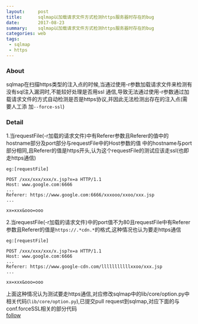 ```yaml
---
layout:     post
title:      sqlmap以加载请求文件方式检测https服务器时存在的bug
date:       2017-08-23
summary:    sqlmap以加载请求文件方式检测https服务器时存在的bug
categories: web
tags:
 - sqlmap
 - https
---
```


### About

sqlmap在扫描https类型的注入点的时候,当通过使用-r参数加载请求文件来检测有没有sql注入漏洞时,不能较好处理是否用ssl
通信,导致无法通过使用-r参数通过加载请求文件的方式自动检测是否是https协议,并因此无法检测出存在的注入点(需要人工添
加`--force-ssl`)

### Detail

1.当requestFile(-r加载的请求文件)中有Referer参数且Referer的值中的hostname部分及port部分与requestFile中的Host参数的值
中的hostname与port部分相同,且Referer的值是https开头,认为这个requestFile的测试应该走ssl(也即走https通信)

```
eg:[requestFile]

POST /xxx/xxx/xxx/x.jsp?x=a HTTP/1.1
Host: www.google.com:6666
...
Referer: https://www.google.com:6666/xxxooo/xxoo/xxx.jsp
...

xx=xxx&ooo=ooo
```


2.当requestFile(-r加载的请求文件)中的port值不为80且requestFile中有Referer参数且Referer的值是`https://.*cdn.*`的格式,这种情况也认为要走https通信

```
eg:[requestFile]

POST /xxx/xxx/xxx/x.jsp?x=a HTTP/1.1
Host: www.google.com:6666
...
Referer: https://www.google-cdn.com/lllllllllllxxoo/xxx.jsp
...

xx=xxx&ooo=ooo
```

上面这种情况认为测试要走https通信,对应修改sqlmap中的lib/core/option.py中相关代码(`lib/core/option.py`),已提交pull request到sqlmap,对应下面的与conf.forceSSL相关的部分代码  
<a href="https://github.com/sqlmapproject/sqlmap/pull/2663">follow</a>
